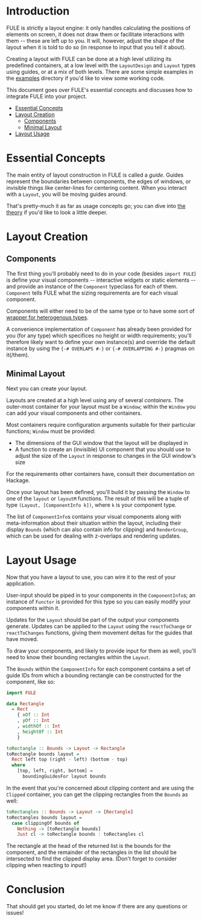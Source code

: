 # Introduction

FULE is strictly a layout engine: it only handles calculating the positions of elements on screen, it does not draw them or facilitate interactions with them -- these are left up to you. It will, however, adjust the shape of the layout when it is told to do so (in response to input that you tell it about).

Creating a layout with FULE can be done at a high level utilizing its predefined containers, at a low level with the `LayoutDesign` and `Layout` types using guides, or at a mix of both levels. There are some simple examples in the [examples](../examples/) directory if you'd like to view some working code.

This document goes over FULE's essential concepts and discusses how to integrate FULE into your project.

 - [Essential Concepts](#essential-concepts)
 - [Layout Creation](#layout-creation)
   - [Components](#components)
   - [Minimal Layout](#minimal-layout)
 - [Layout Usage](#layout-usage)

# Essential Concepts

The main entity of layout construction in FULE is called a _guide_. Guides represent the boundaries between components, the edges of windows, or invisible things like center-lines for centering content. When you interact with a `Layout`, you will be moving guides around.

That's pretty-much it as far as usage concepts go; you can dive into [the theory](Theory.md) if you'd like to look a little deeper.

# Layout Creation

## Components

The first thing you'll probably need to do in your code (besides `import FULE`) is define your visual components -- interactive widgets or static elements -- and provide an instance of the `Component` typeclass for each of them. `Component` tells FULE what the sizing requirements are for each visual component.

Components will either need to be of the same type or to have some sort of [wrapper for heterogenous types](https://wiki.haskell.org/Heterogenous_collections).

A convenience implementation of `Component` has already been provided for you (for any type) which specifices no height or width requirements; you'll therefore likely want to define your own instance(s) and override the default instance by using the `{-# OVERLAPS #-}` or `{-# OVERLAPPING #-}` pragmas on it(/them).

## Minimal Layout

Next you can create your layout.

Layouts are created at a high level using any of several _containers_. The outer-most container for your layout must be a `Window`; within the `Window` you can add your visual components and other containers. 

Most containers require configuration arguments suitable for their particular functions; `Window` must be provided:
 - The dimensions of the GUI window that the layout will be displayed in
 - A function to create an (invisible) UI component that you should use to adjust the size of the `Layout` in response to changes in the GUI window's size

For the requirements other containers have, consult their documentation on Hackage.

Once your layout has been defined, you'll build it by passing the `Window` to one of the `layout` or `layoutM` functions. The result of this will be a tuple of type `(Layout, [ComponentInfo k])`, where `k` is your component type.

The list of `ComponentInfo`s contains your visual components along with meta-information about their situation within the layout, including their display `Bounds` (which can also contain info for clipping) and `RenderGroup`, which can be used for dealing with z-overlaps and rendering updates.

# Layout Usage

Now that you have a layout to use, you can wire it to the rest of your application.

User-input should be piped in to your components in the `ComponentInfo`s; an instance of `Functor` is provided for this type so you can easily modify your components within it.

Updates for the `Layout` should be part of the output your components generate. Updates can be applied to the `Layout` using the `reactToChange` or `reactToChanges` functions, giving them movement deltas for the guides that have moved.

To draw your components, and likely to provide input for them as well, you'll need to know their bounding rectangles within the `Layout`.

The `Bounds` within the `ComponentInfo` for each component contains a set of guide IDs from which a bounding rectangle can be constructed for the component, like so:

```haskell
import FULE

data Rectangle
  = Rect
    { xOf :: Int
    , yOf :: Int
    , widthOf :: Int
    , heightOf :: Int
    }

toRectangle :: Bounds -> Layout -> Rectangle
toRectangle bounds layout =
  Rect left top (right - left) (bottom - top)
  where
    [top, left, right, bottom] =
      boundingGuidesFor layout bounds
```

In the event that you're concerned about clipping content and are using the `Clipped` container, you can get the clipping rectangles from the `Bounds` as well:

```haskell
toRectangles :: Bounds -> Layout -> [Rectangle]
toRectangles bounds layout =
  case clippingOf bounds of
    Nothing -> [toRectangle bounds]
    Just cl -> toRectangle bounds : toRectangles cl
```

The rectangle at the head of the returned list is the bounds for the component, and the remainder of the rectangles in the list should be intersected to find the clipped display area. (Don't forget to consider clipping when reacting to input!)

# Conclusion

That should get you started, do let me know if there are any questions or issues!
